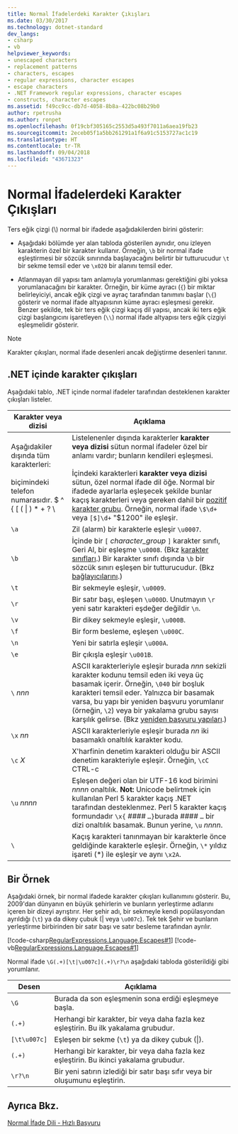 ```yaml
---
title: Normal İfadelerdeki Karakter Çıkışları
ms.date: 03/30/2017
ms.technology: dotnet-standard
dev_langs:
- csharp
- vb
helpviewer_keywords:
- unescaped characters
- replacement patterns
- characters, escapes
- regular expressions, character escapes
- escape characters
- .NET Framework regular expressions, character escapes
- constructs, character escapes
ms.assetid: f49cc9cc-db7d-4058-8b8a-422bc08b29b0
author: rpetrusha
ms.author: ronpet
ms.openlocfilehash: 0f19cbf305165c2553d5a493f7011a6aea19fb23
ms.sourcegitcommit: 2eceb05f1a5bb261291a1f6a91c5153727ac1c19
ms.translationtype: HT
ms.contentlocale: tr-TR
ms.lasthandoff: 09/04/2018
ms.locfileid: "43671323"
---
```

# <a name="character-escapes-in-regular-expressions"></a>Normal İfadelerdeki Karakter Çıkışları
Ters eğik çizgi (\\) normal bir ifadede aşağıdakilerden birini gösterir:  
  
-   Aşağıdaki bölümde yer alan tabloda gösterilen aynıdır, onu izleyen karakterin özel bir karakter kullanır. Örneğin, `\b` bir normal ifade eşleştirmesi bir sözcük sınırında başlayacağını belirtir bir tutturucudur `\t` bir sekme temsil eder ve `\x020` bir alanını temsil eder.  
  
-   Atlanmayan dil yapısı tam anlamıyla yorumlanması gerektiğini gibi yoksa yorumlanacağını bir karakter. Örneğin, bir küme ayracı (`{`) bir miktar belirleyiciyi, ancak eğik çizgi ve ayraç tarafından tanımını başlar (`\{`) gösterir ve normal ifade altyapısının küme ayracı eşleşmesi gerekir. Benzer şekilde, tek bir ters eğik çizgi kaçış dil yapısı, ancak iki ters eğik çizgi başlangıcını işaretleyen (`\\`) normal ifade altyapısı ters eğik çizgiyi eşleşmelidir gösterir.  
  
> [!NOTE]
>  Karakter çıkışları, normal ifade desenleri ancak değiştirme desenleri tanınır.  
  
## <a name="character-escapes-in-net"></a>.NET içinde karakter çıkışları  
 Aşağıdaki tablo, .NET içinde normal ifadeler tarafından desteklenen karakter çıkışları listeler.  
  
|Karakter veya dizisi|Açıklama|  
|---------------------------|-----------------|  
|Aşağıdakiler dışında tüm karakterleri:<br /><br /> biçimindeki telefon numarasıdır. $ ^ { [ ( &#124; ) * + ? \ |Listelenenler dışında karakterler **karakter veya dizisi** sütun normal ifadeler özel bir anlamı vardır; bunların kendileri eşleşmesi.<br /><br /> İçindeki karakterleri **karakter veya dizisi** sütun, özel normal ifade dil öğe. Normal bir ifadede ayarlarla eşleşecek şekilde bunlar kaçış karakterleri veya gereken dahil bir [pozitif karakter grubu](../../../docs/standard/base-types/character-classes-in-regular-expressions.md). Örneğin, normal ifade `\$\d+` veya `[$]\d+` "$1200" ile eşleşir.|  
|`\a`|Zil (alarm) bir karakterle eşleşir `\u0007`.|  
|`\b`|İçinde bir `[` *character_group* `]` karakter sınıfı, Geri Al, bir eşleşme `\u0008`.  (Bkz [karakter sınıfları](../../../docs/standard/base-types/character-classes-in-regular-expressions.md).) Bir karakter sınıfı dışında `\b` bir sözcük sınırı eşleşen bir tutturucudur. (Bkz [bağlayıcılarını](../../../docs/standard/base-types/anchors-in-regular-expressions.md).)|  
|`\t`|Bir sekmeyle eşleşir, `\u0009`.|  
|`\r`|Bir satır başı, eşleşen `\u000D`. Unutmayın `\r` yeni satır karakteri eşdeğer değildir `\n`.|  
|`\v`|Bir dikey sekmeyle eşleşir, `\u000B`.|  
|`\f`|Bir form besleme, eşleşen `\u000C`.|  
|`\n`|Yeni bir satırla eşleşir `\u000A`.|  
|`\e`|Bir çıkışla eşleşir `\u001B`.|  
|`\` *nnn*|ASCII karakterleriyle eşleşir burada *nnn* sekizli karakter kodunu temsil eden iki veya üç basamak içerir. Örneğin, `\040` bir boşluk karakteri temsil eder. Yalnızca bir basamak varsa, bu yapı bir yeniden başvuru yorumlanır (örneğin, `\2`) veya bir yakalama grubu sayısı karşılık gelirse. (Bkz [yeniden başvuru yapıları](../../../docs/standard/base-types/backreference-constructs-in-regular-expressions.md).)|  
|`\x` *nn*|ASCII karakterleriyle eşleşir burada *nn* iki basamaklı onaltılık karakter kodu.|  
|`\c` *X*|X'harfinin denetim karakteri olduğu bir ASCII denetim karakteriyle eşleşir. Örneğin, `\cC` CTRL-c|  
|`\u` *nnnn*|Eşleşen değeri olan bir UTF-16 kod birimini *nnnn* onaltılık. **Not:** Unicode belirtmek için kullanılan Perl 5 karakter kaçış .NET tarafından desteklenmez. Perl 5 karakter kaçış formundadır `\x{` *####* `…}`burada *####* `…` bir dizi onaltılık basamak. Bunun yerine, `\u` *nnnn*.|  
|`\`|Kaçış karakteri tanınmayan bir karakterle önce geldiğinde karakterle eşleşir. Örneğin, `\*` yıldız işareti (*) ile eşleşir ve aynı `\x2A`.|  
  
## <a name="an-example"></a>Bir Örnek  
 Aşağıdaki örnek, bir normal ifadede karakter çıkışları kullanımını gösterir. Bu, 2009'dan dünyanın en büyük şehirlerin ve bunların yerleştirme adlarını içeren bir dizeyi ayrıştırır. Her şehir adı, bir sekmeyle kendi popülasyondan ayrıldığı (`\t`) ya da dikey çubuk (&#124; veya `\u007c`). Tek tek Şehir ve bunların yerleştirme birbirinden bir satır başı ve satır besleme tarafından ayrılır.  
  
 [!code-csharp[RegularExpressions.Language.Escapes#1](../../../samples/snippets/csharp/VS_Snippets_CLR/regularexpressions.language.escapes/cs/escape1.cs#1)]
 [!code-vb[RegularExpressions.Language.Escapes#1](../../../samples/snippets/visualbasic/VS_Snippets_CLR/regularexpressions.language.escapes/vb/escape1.vb#1)]  
  
 Normal ifade `\G(.+)[\t|\u007c](.+)\r?\n` aşağıdaki tabloda gösterildiği gibi yorumlanır.  
  
|Desen|Açıklama|  
|-------------|-----------------|  
|`\G`|Burada da son eşleşmenin sona erdiği eşleşmeye başla.|  
|`(.+)`|Herhangi bir karakter, bir veya daha fazla kez eşleştirin. Bu ilk yakalama grubudur.|  
|`[\t\u007c]`|Eşleşen bir sekme (`\t`) ya da dikey çubuk (&#124;).|  
|`(.+)`|Herhangi bir karakter, bir veya daha fazla kez eşleştirin. Bu ikinci yakalama grubudur.|  
|`\r?\n`|Bir yeni satırın izlediği bir satır başı sıfır veya bir oluşumunu eşleştirin.|  
  
## <a name="see-also"></a>Ayrıca Bkz.  
 [Normal İfade Dili - Hızlı Başvuru](../../../docs/standard/base-types/regular-expression-language-quick-reference.md)
